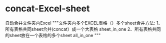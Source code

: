 # concat-Excel-sheet
自动合并文件夹内Excel
"""文件夹内多个EXCEL表格（）多个sheet合并方法:
1、所有表格共同sheet合并(concat）成一个大表格 sheet_in_one
2、所有表格共同的sheet放在一个表格的多个sheet all_in_one
"""
